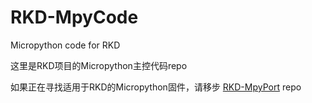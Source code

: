 # RKD-MpyCode

Micropython code for RKD

这里是RKD项目的Micropython主控代码repo

如果正在寻找适用于RKD的Micropython固件，请移步 [RKD-MpyPort](https://github.com/PCX-LK/RKD-MpyPort) repo
